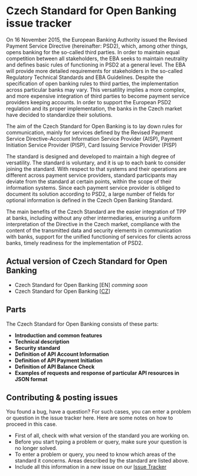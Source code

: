 # Czech Standard for Open Banking issue tracker
On 16 November 2015, the European Banking Authority issued the Revised Payment Service Directive (hereinafter: PSD2), which, among other things, opens banking for the so-called third parties. In order to maintain equal competition between all stakeholders, the EBA seeks to maintain neutrality and defines basic rules of functioning in PSD2 at a general level. The EBA will provide more detailed requirements for stakeholders in the so-called Regulatory Technical Standards and EBA Guidelines. Despite the specification of open banking rules to third parties, the implementation across particular banks may vary. This versatility implies a more complex, and more expensive integration of third parties to become payment service providers keeping accounts. In order to support the European PSD2 regulation and its proper implementation, the banks in the Czech market have decided to standardize their solutions.

The aim of the Czech Standard for Open Banking is to lay down rules for communication, mainly for services defined by the Revised Payment Service Directive-Account Information Service Provider (AISP), Payment Initiation Service Provider (PISP), Card Issuing Service Provider (PISP)

The standard is designed and developed to maintain a high degree of versatility. The standard is voluntary, and it is up to each bank to consider joining the standard. With respect to that systems and their operations are different across payment service providers, standard participants may deviate from the standard at certain points, within the scope of their information systems. Since each payment service provider is obliged to document its solution according to PSD2, a large number of fields for optional information is defined in the Czech Open Banking Standard.

The main benefits of the Czech Standard are the easier integration of TPP at banks, including without any other intermediaries, ensuring a uniform interpretation of the Directive in the Czech market, compliance with the content of the transmitted data and security elements in communication with banks, support for the unified functioning of services for clients across banks, timely readiness for the implementation of PSD2.

## Actual version of Czech Standard for Open Banking

* Czech Standard for Open Banking [EN] _comming soon_
* Czech Standard for Open Banking [[CZ](https://github.com/Czech-BA/COBS/CzechOpenBankingStandard_CZ.pdf)]

## Parts

The Czech Standard for Open Banking consists of these parts:

* **Introduction and common features**
* **Technical description**
* **Security standard**
* **Definition of API Account Information**
* **Definition of API Payment Initiation**
* **Definition of API Balance Check**
* **Examples of requests and response of particular API resources in JSON format**

## Contributing & posting issues
You found a bug, have a question? For such cases, you can enter a problem or question in the issue tracker here. Here are some notes on how to proceed in this case.

* First of all, check with what version of the standard you are working on.
* Before you start typing a problem or query, make sure your question is no longer solved.
* To enter a problem or query, you need to know which areas of the standard it concerns. Areas described by the standard are listed above.
* Include all this information in a new issue on our [Issue Tracker](https://github.com/Czech-BA/COBS/issues)